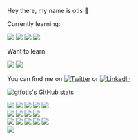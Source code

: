 Hey there, my name is otis :baby_chick:

Currently learning: <br>

<img src='https://img.shields.io/badge/Framework-Next.js-critical?logo=nextdotjs'> <img src='https://img.shields.io/badge/Framework-Docker-red?logo=docker'> <img src='https://img.shields.io/badge/Language-PHP-critical?logo=php'> <img src='https://img.shields.io/badge/Language-GraphQL-critical?logo=graphql'> 

Want to learn: <br>

<img src='https://img.shields.io/badge/Framework-Unity-red?logo=unity'> <img src='https://img.shields.io/badge/Code-C%23-red?logo=csharp'> 


You can find me on [![Twitter][1.2]][1] or [![LinkedIn][2.2]][2]

[![gtfotis's GitHub stats](https://github-readme-stats.vercel.app/api?username=gtfotis)](https://github.com/anuraghazra/github-readme-stats)

<img src='https://img.shields.io/badge/OS-Linux-9cf?logo=linux'> <img src='https://img.shields.io/badge/Editor-VS%20Code-9cf?logo=visualstudiocode'> <img src='https://img.shields.io/badge/Shell-Bash-9cf?logo=gnubash'>
<img src='https://img.shields.io/badge/Code-JavaScript-9cf?logo=javascript'> <img src='https://img.shields.io/badge/Code-HTML5-9cf?logo=html5'> <br>
<img src='https://img.shields.io/badge/Code-CSS3-9cf?logo=css3'> <img src='https://img.shields.io/badge/Code-Python3-9cf?logo=python'> <img src='https://img.shields.io/badge/Framework-React.js-9cf?logo=react'> <img src='https://img.shields.io/badge/Framework-React%20Native-9cf?logo=react'> <br> 
<img src='https://img.shields.io/badge/Framework-Express-9cf?logo=express'>
<img src='https://img.shields.io/badge/Tool-Git-9cf?logo=git'> <img src='https://img.shields.io/badge/Tool-Node.js-9cf?logo=nodedotjs'>  <img src='https://img.shields.io/badge/Tool-Redux-9cf?logo=redux'> <img src='https://img.shields.io/badge/Language-SQL-9cf?logo=sql'> <br> <img src='https://img.shields.io/badge/Tool-PostgreSQL-9cf?logo=postgresql'> 

[1.2]: http://i.imgur.com/wWzX9uB.png
[2.2]: https://raw.githubusercontent.com/MartinHeinz/MartinHeinz/master/linkedin-3-16.png
[1]: https://twitter.com/gtfotis
[2]: https://www.linkedin.com/in/otiswilcox/
